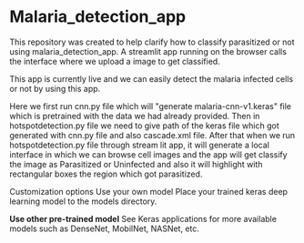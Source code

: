 # Malaria_detection_app
This repository was created to help clarify how to classify parasitized or not using malaria_detection_app.
A streamlit app running on the browser calls the interface where we upload a image to get classified.

This app is currently live and we can easily detect the malaria infected cells or not by using this app.

Here we first run cnn.py file which will "generate malaria-cnn-v1.keras" file which is pretrained with the data we had already provided. 
Then in hotspotdetection.py file we need to give path of the keras file which got generated with cnn.py file and also cascade.xml file. 
After that when we run hotspotdetection.py file through stream lit app, it will generate a local interface in which we can browse cell images and the app will
get classify the image as Parasitized or Uninfected and also it will highlight with rectangular boxes the region which got parasitized.

Customization options
Use your own model
Place your trained keras deep learning model to the models directory.

**Use other pre-trained model**
See Keras applications for more available models such as DenseNet, MobilNet, NASNet, etc.
